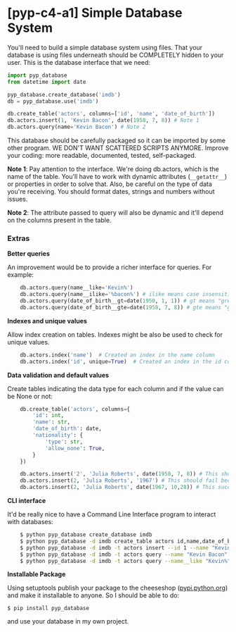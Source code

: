 # [pyp-c4-a1] Simple Database System

You'll need to build a simple database system using files. That your database is using files underneath should be COMPLETELY hidden to your user. This is the database interface that we need:

```python
import pyp_database
from datetime import date

pyp_database.create_database('imdb')
db = pyp_database.use('imdb')

db.create_table('actors', columns=['id', 'name', 'date_of_birth'])
db.actors.insert(1, 'Kevin Bacon', date(1958, 7, 8)) # Note 1
db.actors.query(name='Kevin Bacon') # Note 2
```

This database should be carefully packaged so it can be imported by some other program. WE DON'T WANT SCATTERED SCRIPTS ANYMORE. Improve your coding: more readable, documented, tested, self-packaged.

**Note 1**: Pay attention to the interface. We're doing db.actors, which is the name of the table. You'll have to work with dynamic attributes (`__getattr__`) or properties in order to solve that. Also, be careful on the type of data you're receiving. You should format dates, strings and numbers without issues.

**Note 2**: The attribute passed to query will also be dynamic and it'll depend on the columns present in the table.

### Extras


**Better queries**

An improvement would be to provide a richer interface for queries. For example:

```python
    db.actors.query(name__like='Kevin%')
    db.actors.query(name__ilike='%bacon%') # ilike means case insensitive
    db.actors.query(date_of_birth__gt=date(1950, 1, 1)) # gt means "greater than"
    db.actors.query(date_of_birth__gte=date(1958, 7, 8)) # gte means "greater than or or equals to"
```

**Indexes and unique values**

Allow index creation on tables. Indexes might be also be used to check for unique values.

```python
    db.actors.index('name')  # Created an index in the name column
    db.actors.index('id', unique=True)  # Created an index in the id column and it MUST be a unique value across the whole table.
```

**Data validation and default values**

Create tables indicating the data type for each column and if the value can be None or not:

```python
    db.create_table('actors', columns={
        'id': int,
        'name': str,
        'date_of_birth': date,
        'nationality': {
            'type': str,
            'allow_none': True,
        }
    })

    db.actors.insert('2', 'Julia Roberts', date(1958, 7, 8)) # This should fail because id is not an int
    db.actors.insert(2, 'Julia Roberts', '1967') # This should fail because date is invalid
    db.actors.insert(2, 'Julia Roberts', date(1967, 10,28)) # This succeeds and sets nationality to None
```

**CLI interface**

It'd be really nice to have a Command Line Interface program to interact with databases:

```bash
    $ python pyp_database create_database imdb
    $ python pyp_database -d imdb create_table actors id,name,date_of_birth
    $ python pyp_database -d imdb -t actors insert --id 1 --name "Kevin Bacon" --date_of_birth "1958-07-08"
    $ python pyp_database -d imdb -t actors query --name "Kevin Bacon"
    $ python pyp_database -d imdb -t actors query --name__like "Kevin%"
```

**Installable Package**

Using setuptools publish your package to the cheeseshop ([pypi.python.org](https://pypi.python.org/pypi)) and make it installable to anyone. So I should be able to do:

    $ pip install pyp_database

and use your database in my own project.

